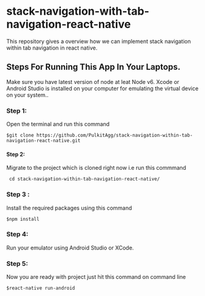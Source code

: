 # stack-navigation-with-tab-navigation-react-native
This repository gives a overview how we can implement stack navigation within tab navigation in react native.

## Steps For Running This App In Your Laptops.
Make sure you have latest version of node at leat Node v6. Xcode or Android Studio is installed on your computer for emulating the virtual device on your system..

### Step 1:
Open the terminal and run this command 

`$git clone https://github.com/PulkitAgg/stack-navigation-within-tab-navigation-react-native.git`

#### Step 2:
Migrate to the project which is cloned right now i.e run this commmand 

` cd stack-navigation-within-tab-navigation-react-native/`

### Step 3 : 
Install the required packages using this command 

`$npm install`

### Step 4:
Run your emulator using Android Studio or XCode.

### Step 5:
Now you are ready with project just hit this command on command line 

`$react-native run-android`
